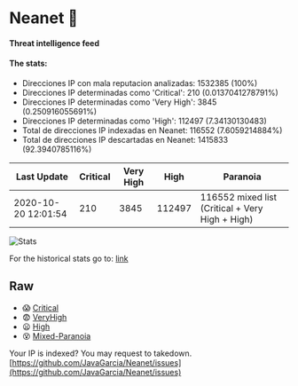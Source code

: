 # Neanet :hocho:
#### Threat intelligence feed
#### The stats:

- Direcciones IP con mala reputacion analizadas: 1532385 (100%)
- Direcciones IP determinadas como 'Critical':  210 (0.0137041278791%)
- Direcciones IP determinadas como 'Very High':  3845 (0.250916055691%)
- Direcciones IP determinadas como 'High':  112497 (7.34130130483)
- Total de direcciones IP indexadas en Neanet:  116552 (7.6059214884%)
- Total de direcciones IP descartadas en Neanet:  1415833 (92.3940785116%)

| Last Update | Critical | Very High | High | Paranoia |
| --- | --- | --- | --- | --- |
| 2020-10-20 12:01:54 | 210 | 3845 | 112497 | 116552 mixed list (Critical + Very High + High)|

![Stats](https://docs.google.com/spreadsheets/d/e/2PACX-1vSnaNMIXVabIpDJjufMlzH7poXnshF3mgd8Is1g9ytUEzVsP5my4Trn8f-xkoLLQ38xpL3HtmUexLo6/pubchart?oid=501124687&format=image)

For the historical stats go to: [link](/stats.csv)
## Raw
- :scream: [Critical](https://raw.githubusercontent.com/JavaGarcia/Neanet/master/blacklists/neanet_critical.txt)
- :fearful: [VeryHigh](https://raw.githubusercontent.com/JavaGarcia/Neanet/master/blacklists/neanet_veryHigh.txtt)
- :frowning: [High](https://raw.githubusercontent.com/JavaGarcia/Neanet/master/blacklists/neanet_high.txt)
- :dizzy_face: [Mixed-Paranoia](https://raw.githubusercontent.com/JavaGarcia/Neanet/master/blacklists/neanet_all.txt)


Your IP is indexed? You may request to takedown. [https://github.com/JavaGarcia/Neanet/issues](https://github.com/JavaGarcia/Neanet/issues)







































































































































































































































































































































































































































































































































































































































































































































































































































































































































































































































































































































































































































































































































































































































































































































































































